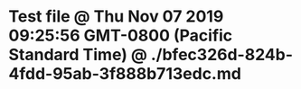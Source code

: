 # Test file @ Thu Nov 07 2019 09:25:56 GMT-0800 (Pacific Standard Time) @ ./bfec326d-824b-4fdd-95ab-3f888b713edc.md